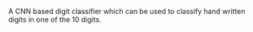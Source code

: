 A CNN based digit classifier which can be used to classify hand written digits in one of the 10 digits.

